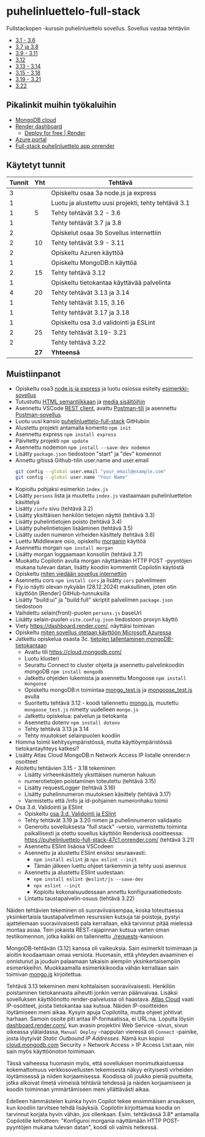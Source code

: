 # puhelinluettelo-full-stack
Fullstackopen -kurssin puhelinluettelo sovellus.
Sovellus vastaa tehtäviin 
- [3.1 - 3.6](https://fullstackopen.com/osa3/node_js_ja_express#tehtavat-3-1-3-6)
- [3.7 ja 3.8](https://fullstackopen.com/osa3/node_js_ja_express#tehtavat-3-7-3-8)
- [3.9 - 3.11](https://fullstackopen.com/osa3/sovellus_internetiin#tehtavat-3-9-3-11)
- [3.12](https://fullstackopen.com/osa3/tietojen_tallettaminen_mongo_db_tietokantaan#tehtava-3-12)
- [3.13 - 3.14](https://fullstackopen.com/osa3/tietojen_tallettaminen_mongo_db_tietokantaan#tehtavat-3-13-3-14)
- [3.15 - 3.18](https://fullstackopen.com/osa3/tietojen_tallettaminen_mongo_db_tietokantaan#tehtavat-3-15-3-18)
- [3.19 - 3.21](https://fullstackopen.com/osa3/validointi_ja_es_lint#tehtavat-3-19-3-21)
- [3.22](https://fullstackopen.com/osa3/validointi_ja_es_lint#tehtava-3-22)

## Pikalinkit muihin työkaluihin
- [MongoDB cloud](https://cloud.mongodb.com/)
- [Render dashboard](https://dashboard.render.com/)
  - [Deploy for free | Render](https://render.com/docs/free)
- [Azure portal](https://portal.azure.com/)
- [Full-stack puhelinluettelo app onrender](https://puhelinluettelo-full-stack-47c1.onrender.com)

## Käytetyt tunnit
  Tunnit | Yht |Tehtävä      |
| -----  | --- | -------- |
| 3 |   | Opiskeltu osaa 3a node.js ja express |
| 1 |   | Luotu ja alustettu uusi projekti, tehty tehtävä 3.1 |
| 1 | 5 | Tehty tehtävät 3.2 - 3.6 |
| 1 |   | Tehty tehtävät 3.7 ja 3.8 |
| 2 |   | Opiskelut osaa 3b Sovellus internettiin | 
| 2 | 10 |Tehty tehtävät 3.9 - 3.11 |
| 2 |    | Opiskeltu Azuren käyttöä |
| 1 |    | Opiskeltu MongoDB:n käyttöä |
| 2 | 15 | Tehty tehtävä 3.12 |
| 1 |    | Opiskeltu tietokantaa käyttävää palvelinta |
| 4 | 20 | Tehty tehtävät 3.13 ja 3.14 |
| 1 |    | Tehty tehtävät 3.15, 3.16 |
| 1 |    | Tehty tehtävät 3.17 ja 3.18 |
| 1 |    | Opiskeltu osa 3.d validointi ja ESLint |
| 2 | 25 | Tehty tehtävät 3.19- 3.21 |
| 2 |    | Tehty tehtävä 3.22 |
|   | **27**  | **Yhteensä** |

## Muistiinpanot
- Opiskeltu osa3 [node.js ja express](https://fullstackopen.com/osa3/node_js_ja_express) ja luotu osiossa esitelty [esimerkki-sovellus](https://github.com/sakluk/fullstack-mooc/tree/main/osa3/esimerkki)
- Tutustuttu [HTML semantiikkaan](https://www.rfc-editor.org/rfc/rfc9110.html) ja [media sisältöihin](https://developer.mozilla.org/en-US/docs/Web/HTTP/MIME_types)
- Asennettu VSCode [REST client](https://marketplace.visualstudio.com/items?itemName=humao.rest-client), avattu [Postman-tili](https://www.postman.com/) ja asennettu [Postman-sovellus](https://www.postman.com/downloads/).
- Luotu uusi kansio [puhelinluettelo-full-stack](https://github.com/sakluk/puhelinluettelo-full-stack) GitHubiin
- Alustettu projekti antamalla komento `npm init`
- Asennettu express `npm install express` 
- Päivitetty projekti `npm update`
- Asennettu nodemon `npm install --save-dev nodemon`
- Lisätty `package.json` tiedostoon "start" ja "dev" komennot
- Annettu gitissä Github-tilin user.name and user.email
    ```bash
    git config --global user.email "your_email@example.com"
    git config --global user.name "Your Name"
    ```
- Kopioitu pohjaksi esimerkin `ìndex.js`
- Lisätty `persons` lista ja muutettu `index.js` vastaamaan puhelinluettelon käsittelyä
- Lisätty `/info` sivu (tehtävä 3.2)
- Lisätty yksittäisen henkilön tietojen näyttö (tehtävä 3.3)
- Lisätty puhelintietojen poisto (tehtävä 3.4)
- Lisätty puhelintietojen lisääminen (tehtävä 3.5)
- Lisätty uuden numeron virheiden käsittely (tehtävä 3.6)
- Luettu Middleware osio, opiskeltu [morganin](https://github.com/expressjs/morgan) käyttöä
- Asennettu morgan `npm install morgan`
- Lisätty morgan loggaamaan konsoliin (tehtävä 3.7)
- Muokattu Copilotin avulla morgan näyttämään HTTP POST -pyyntöjen mukana tulevan datan, lisätty koodiin kommentit Copilotin käytöstä
- Opiskeltu [miten viedään sovellus internettiin](https://fullstackopen.com/osa3/sovellus_internetiin)
- Asennettu cors `npm install cors` ja lisätty `cors` palvelimeen
- Fly.io näytti olevan nykyään (28.12.2024) maksullinen, joten otin käyttöön [Render] GitHub-tunnuksilla
- Lisätty "build:ui" ja "build:full" skriptit palvelimen `package.json` tiedostoon
- Vaihdettu selain(front)-puolen `persons.js` baseUrl 
- Lisätty selain-puolen `vite.config.json` tiedostoon proxyn käyttö
- Viety https://dashboard.render.com/, näyttäisi toimivan
- Opiskeltu [miten sovellus otetaan käyttöön Microsoft Azuressa](https://learn.microsoft.com/en-us/azure/app-service/)
- Jatkettu opiskelua osasta 3c. [tietojen tallentaminen mongoDB-tietokantaan](https://fullstackopen.com/osa3/tietojen_tallettaminen_mongo_db_tietokantaan#mongo-db)
  - Avattu tili https://cloud.mongodb.com/
  - Luotu klusteri
  - Seurattu Connect to cluster ohjeita ja asennettu palvelinkoodiin mongoDB `npm install mongodb`
  - Jatkettu ohjeiden lukemista ja asennettu Mongoose `npm install mongoose`
  - Opiskeltu mongoDB:n toimintaa [mongo_test.js](./mongo_test.js) ja [mongoose_test.js](./mongoose_test.js) avulla
  - Suoritettu tehtävä 3.12 - koodi tallennettu [mongo.js](./mongo.js), muutettu `mongoose_test.js` nimetty uudelleen `mongo.js`
  - Jatkettu opiskelua: palvelun ja tietokanta
  - Asennettu dotenv `npm install dotenv`
  - Tehty tehtäviä 3.13 ja 3.14
  - Tehty muutokset selainpuolen koodiin
- Homma toimii kehitysympäristössä, mutta käyttöympäristössä tietokantayhteys katkesi?
- Lisätty Atlas Cloud MongoDB:n Network Access IP listalle onrender:n osoitteet
- Aloitettu tehtävien 3.15 - 3.18 tekeminen
  - Lisätty virheenkäsittely yksittäisen numeron hakuun
  - numerotietojen poistaminen toteutettu (tehtävä 3.15)
  - Lisätty requestLogger (tehtävä 3.16)
  - Lisätty puhelinnumeron muutoksen käsittely (tehtävä 3.17)
  - Varmistettu että /info ja id-pohjainen numeronhaku toimii
- Osa 3.d. Validointi ja ESlint
  - Opiskeltu [osa 3.d. Validointi ja ESlint](https://fullstackopen.com/osa3/validointi_ja_es_lint)
  - Tehty tehtävät 3.19 ja 3.20 nimen ja puhelinnumeron validaatio
  - Generoitu sovelluksesta "full stack" -versio, varmistettu toiminta paikallisesti ja otettu sovellus käyttöön Renderissä osoitteessa: https://puhelinluettelo-full-stack-47c1.onrender.com/ (tehtävä 3.21)
  - Asennettu ESlint lisäosa VSCodeen
  - Asennettu ja alustettu ESlint ensiksi seuraavasti:
    - `npm install eslint` ja `npx eslint --init`
    - Tämän jälkeen luettu ohjeet tarkemmin ja tehty uusi asennus
  - Asennettu ja alustettu ESlint uudestaan:
    - `npm install eslint @eslint/js --save-dev`
    - `npx eslint --init`
    - Kopioitu kokonaisuudessaan annettu konfiguraatiotiedosto
  - Lintattu taustapalvelin-osuus (tehtävä 3.22)


Näiden tehtävien tekeminen oli suoraviivaisempaa, koska toteuttaessa yksinkertaisia taustapalvelimen resurssien kutsuja tai poistoja, pystyi ajattelemaan suoraviivaisesti pala kerrallaan, eikä tarvinnut pitää mielessä montaa asiaa. Tein jokaista REST-rajapinnan kutsua varten oman testikomennon, jotka kaikki on tallennettu [./requests](./requests)-kansioon.

MongoDB-tehtävän (3.12) kanssa oli vaikeuksia. Sain esimerkit toimimaan ja aloitin koodaamaan omaa versiota. Huomasin, että yhteyden avaaminen ei onnistunut ja jouduin palaamaan takaisin aiempiin yksinkertaisempiin esimerkkeihin. Muokkaamalla esimerkkikoodia vähän kerrallaan sain toimivan [mongo.js](./mongo.js) kirjoitettua.

Tehtävä 3.13 tekeminen meni kohtalaisen suoraviivaisesti. Henkilön poistaminen tietokannasta aiheutti jonkin verran päänvaivaa. Lisäksi sovelluksen käyttöönotto render-palvelussa oli haastava. [Atlas Cloud](https://cloud.mongodb.com/) vaati IP-osoitteet, joista tietokantaa saa kutsua. Näiden IP-osoitteiden löytämiseen meni aikaa. Kysyin apuja Copilotilta, mutta ohjeet johtivat harhaan. Samoin osoite piti antaa IP-formaatissa, ei URL:na. Lopulta löysin [dashboard.render.com/](https://dashboard.render.com/), kun avasin projektini Web Service -sivun, sivun oikeassa ylälaidassa, `Manual Deploy` -nappulan vieressä oli `Connect` -painike, josta löytyivät *Static Outbound IP Addresses*. Nämä kun kopioi [cloud.mongodb.com](https://cloud.mongodb.com) Security > Network Access > IP Access List:aan, niin sain myös käyttöönoton toimimaan.

Tässä vaiheessa huomasin myös, että sovelluksen monimutkaistuessa kokemattomuus verkkosovellusten tekemisestä näkyy erityisesti virheiden löytämisessä ja niiden korjaamisessa. Koodissa oli joukko pieniä puutteita, jotka alkoivat ilmetä viimeisiä tehtäviä tehdessä ja näiden korjaamiseen ja koodin toiminnan ymmärtämiseen meni yllättävästi aikaa.

Edelleen hämmästelen kuinka hyvin Copilot tekee ensimmäisen arvauksen, kun koodiin tarvitsee tehdä lisäyksiä. Copilotin kirjoittamaa koodia on tarvinnut korjata hyvin vähän, jos ollenkaan. Esim. tehtävässä 3.8* antamalla Copilotille kehotteen: "Konfiguroi morgania näyttämään HTTP POST-pyyntöjen mukana tulevan datan", koodi oli valmis hetkessä.

